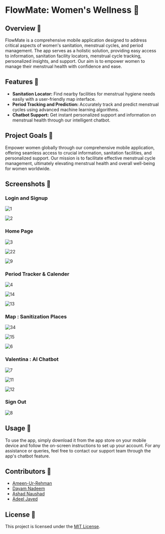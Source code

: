 # FlowMate: Women's Wellness 🌸

## Overview 🌼
FlowMate is a comprehensive mobile application designed to address critical aspects of women's sanitation, menstrual cycles, and period management. The app serves as a holistic solution, providing easy access to information, sanitation facility locators, menstrual cycle tracking, personalized insights, and support. Our aim is to empower women to manage their menstrual health with confidence and ease.

## Features 🌺
- **Sanitation Locator:** Find nearby facilities for menstrual hygiene needs easily with a user-friendly map interface.
- **Period Tracking and Prediction:** Accurately track and predict menstrual cycles using advanced machine learning algorithms.
- **Chatbot Support:** Get instant personalized support and information on menstrual health through our intelligent chatbot.
  
## Project Goals 🌻
Empower women globally through our comprehensive mobile application, offering seamless access to crucial information, sanitation facilities, and personalized support. Our mission is to facilitate effective menstrual cycle management, ultimately elevating menstrual health and overall well-being for women worldwide.

## Screenshots 📱
### Login and Signup

![1](https://github.com/dayam8696/FloMate/assets/83868776/35aade18-6051-4344-9e74-dbc6d24fe802)

![2](https://github.com/dayam8696/FloMate/assets/83868776/6f763d49-a714-414e-adae-f34330c346a3)

### Home Page

![3](https://github.com/dayam8696/FloMate/assets/83868776/ac2556bc-b2c8-4987-81bd-740f44bd2169)

![22](https://github.com/dayam8696/FloMate/assets/83868776/65243e4b-0894-425a-b1fc-464ff815e07c)

![9](https://github.com/dayam8696/FloMate/assets/83868776/d1585c89-7967-49f5-aef5-ded4e887b379)

### Period Tracker & Calender 

![4](https://github.com/dayam8696/FloMate/assets/83868776/1fc6dffa-63ab-48ef-9154-8459a545da12)

![14](https://github.com/dayam8696/FloMate/assets/83868776/38d5abcd-20b7-498f-9b6b-c34d076e4327)

![13](https://github.com/dayam8696/FloMate/assets/83868776/2da5b7e6-f9b9-4d2c-8d5a-55aa2c829cdc)


### Map : Sanitization Places

![34](https://github.com/dayam8696/FloMate/assets/83868776/0243aac5-636e-4cce-a62a-91bf9c406c78)

![15](https://github.com/dayam8696/FloMate/assets/83868776/4472b882-ffa2-41d2-b303-a5c0a65b0fa8)

![6](https://github.com/dayam8696/FloMate/assets/83868776/6a3d36f9-ee97-47b4-8902-cb367769c3fd)

### Valentina : AI Chatbot

![7](https://github.com/dayam8696/FloMate/assets/83868776/267d5b9c-0fec-4b07-b952-81c4a1883476)

![11](https://github.com/dayam8696/FloMate/assets/83868776/3ed6433d-bdee-4a57-83a4-cd19364b52db)

![12](https://github.com/dayam8696/FloMate/assets/83868776/1445dbda-d865-41bf-abac-04908f31d6ab)

### Sign Out

![8](https://github.com/dayam8696/FloMate/assets/83868776/59aaeee7-963e-45f3-9dec-1f342ec22625)

## Usage 🌼
To use the app, simply download it from the app store on your mobile device and follow the on-screen instructions to set up your account. For any assistance or queries, feel free to contact our support team through the app's chatbot feature.

## Contributors 🌺
- [Ameen-Ur-Rehman](https://github.com/AmeenUrRehman)
- [Dayam Nadeem](https://github.com/dayam8696)
- [Ashad Naushad](https://github.com/ash-u-170602)
- [Adeel Javed](https://github.com/adeel-015)

## License 🌸
This project is licensed under the [MIT License](LICENSE).
